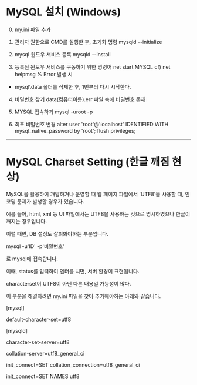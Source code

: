 # MySQL 설치 (Windows)


0. my.ini 파일 추가

1. 관리자 권한으로 CMD를 실행한 후, 초기화 명령
mysqld --initialize


2.  mysql 윈도우 서비스 등록
mysqld --install


3. 등록된 윈도우 서비스를 구동하기 위한 명령어
net start MYSQL
cf) net helpmsg % Error 발생 시

* mysql\data 폴더를 삭제한 후, 1번부터 다시 시작한다.


4. 비밀번호 찾기
data\(컴퓨터이름).err 파일 속에 비밀번호 존재


5. MYSQL 접속하기
mysql -uroot -p


6. 최초 비밀번호 변경
alter user 'root'@'localhost' IDENTIFIED WITH mysql_native_password by 'root';
flush privileges;



-----------

# MySQL Charset Setting  (한글 깨짐 현상)

MySQL을 활용하여 개발하거나 운영할 때 웹 페이지 파일에서 'UTF8'을 사용할 때, 인코딩 문제가 발생할 경우가 있습니다.

예를 들어, html, xml 등 UI 파일에서는 UTF8을 사용하는 것으로 명시하였으나 한글이 깨지는 경우입니다.


이럴 때면, DB 설정도 살펴봐야하는 부분입니다.


mysql -u'ID' -p'비밀번호'


로 mysql에 접속합니다.


이때, status를 입력하여 엔터를 치면, 서버 환경이 표현됩니다.


characterset이 UTF8이 아닌 다른 내용일 가능성이 많다.


이 부분을 해결하려면 my.ini 파일을 찾아 추가해야하는 아래와 같습니다.



[mysql]

default-character-set=utf8



[mysqld]

character-set-server=utf8

collation-server=utf8_general_ci

init_connect=SET collation_connection=utf8_general_ci

init_connect=SET NAMES utf8
